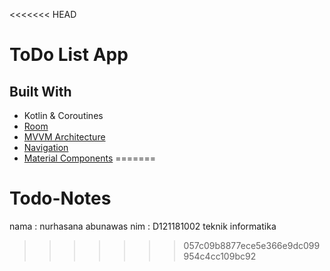 <<<<<<< HEAD
# ToDo List App


## Built With

* Kotlin & Coroutines
* [Room](https://developer.android.com/topic/libraries/architecture/room)
* [MVVM Architecture](https://developer.android.com/jetpack/docs/guide)
* [Navigation](https://developer.android.com/guide/navigation)
* [Material Components](https://material.io/components)
=======
# Todo-Notes
nama : nurhasana abunawas
nim : D121181002
teknik informatika
>>>>>>> 057c09b8877ece5e366e9dc099954c4cc109bc92
